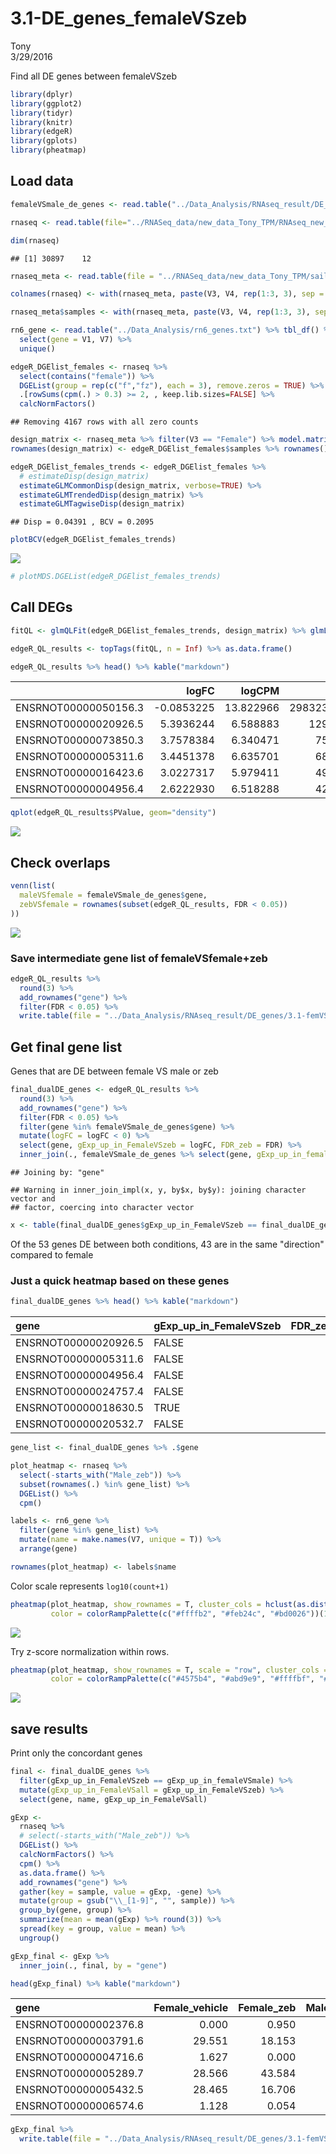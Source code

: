 # 3.1-DE_genes_femaleVSzeb
Tony  
3/29/2016  

Find all DE genes between femaleVSzeb


```r
library(dplyr)
library(ggplot2)
library(tidyr)
library(knitr)
library(edgeR)
library(gplots)
library(pheatmap)
```

## Load data


```r
femaleVSmale_de_genes <- read.table("../Data_Analysis/RNAseq_result/DE_genes/glmQLFit_DE_genes.tsv", header = TRUE)

rnaseq <- read.table(file="../RNASeq_data/new_data_Tony_TPM/RNAseq_new_merged_raw.txt", header = TRUE, stringsAsFactors = FALSE) 

dim(rnaseq)
```

```
## [1] 30897    12
```

```r
rnaseq_meta <- read.table(file = "../RNASeq_data/new_data_Tony_TPM/sailfish_file_table.txt", stringsAsFactors = FALSE)

colnames(rnaseq) <- with(rnaseq_meta, paste(V3, V4, rep(1:3, 3), sep = "_"))

rnaseq_meta$samples <- with(rnaseq_meta, paste(V3, V4, rep(1:3, 3), sep = "_"))

rn6_gene <- read.table("../Data_Analysis/rn6_genes.txt") %>% tbl_df() %>%
  select(gene = V1, V7) %>% 
  unique()
```


```r
edgeR_DGElist_females <- rnaseq %>%
  select(contains("female")) %>%
  DGEList(group = rep(c("f","fz"), each = 3), remove.zeros = TRUE) %>%
  .[rowSums(cpm(.) > 0.3) >= 2, , keep.lib.sizes=FALSE] %>%
  calcNormFactors() 
```

```
## Removing 4167 rows with all zero counts
```

```r
design_matrix <- rnaseq_meta %>% filter(V3 == "Female") %>% model.matrix(~V4, .)
rownames(design_matrix) <- edgeR_DGElist_females$samples %>% rownames()

edgeR_DGElist_females_trends <- edgeR_DGElist_females %>% 
  # estimateDisp(design_matrix)
  estimateGLMCommonDisp(design_matrix, verbose=TRUE) %>%
  estimateGLMTrendedDisp(design_matrix) %>%
  estimateGLMTagwiseDisp(design_matrix)
```

```
## Disp = 0.04391 , BCV = 0.2095
```

```r
plotBCV(edgeR_DGElist_females_trends)
```

![](3.1-DE_genes_femaleVSzeb_files/figure-html/unnamed-chunk-2-1.png)

```r
# plotMDS.DGEList(edgeR_DGElist_females_trends)
```

## Call DEGs


```r
fitQL <- glmQLFit(edgeR_DGElist_females_trends, design_matrix) %>% glmLRT(coef = 2)

edgeR_QL_results <- topTags(fitQL, n = Inf) %>% as.data.frame() 

edgeR_QL_results %>% head() %>% kable("markdown")
```



|                     |      logFC|    logCPM|           LR| PValue| FDR|
|:--------------------|----------:|---------:|------------:|------:|---:|
|ENSRNOT00000050156.3 | -0.0853225| 13.822966| 2983231.9953|      0|   0|
|ENSRNOT00000020926.5 |  5.3936244|  6.588883|    1296.0575|      0|   0|
|ENSRNOT00000073850.3 |  3.7578384|  6.340471|     750.0972|      0|   0|
|ENSRNOT00000005311.6 |  3.4451378|  6.635701|     680.3125|      0|   0|
|ENSRNOT00000016423.6 |  3.0227317|  5.979411|     499.1058|      0|   0|
|ENSRNOT00000004956.4 |  2.6222930|  6.518288|     421.9856|      0|   0|


```r
qplot(edgeR_QL_results$PValue, geom="density")
```

![](3.1-DE_genes_femaleVSzeb_files/figure-html/unnamed-chunk-4-1.png)

## Check overlaps


```r
venn(list(
  maleVSfemale = femaleVSmale_de_genes$gene,
  zebVSfemale = rownames(subset(edgeR_QL_results, FDR < 0.05))
))
```

![](3.1-DE_genes_femaleVSzeb_files/figure-html/unnamed-chunk-5-1.png)

### Save intermediate gene list of femaleVSfemale+zeb


```r
edgeR_QL_results %>%
  round(3) %>%
  add_rownames("gene") %>%
  filter(FDR < 0.05) %>% 
  write.table(file = "../Data_Analysis/RNAseq_result/DE_genes/3.1-femVSfemZeb_allDE_genes.tsv", row.names = F, col.names = T, quote = F, sep = "\t")
```

## Get final gene list

Genes that are DE between female VS male or zeb


```r
final_dualDE_genes <- edgeR_QL_results %>%
  round(3) %>%
  add_rownames("gene") %>%
  filter(FDR < 0.05) %>%
  filter(gene %in% femaleVSmale_de_genes$gene) %>%
  mutate(logFC = logFC < 0) %>%
  select(gene, gExp_up_in_FemaleVSzeb = logFC, FDR_zeb = FDR) %>%
  inner_join(., femaleVSmale_de_genes %>% select(gene, gExp_up_in_femaleVSmale = gExp_up_in_female, FDR_male = FDR, name = V7))
```

```
## Joining by: "gene"
```

```
## Warning in inner_join_impl(x, y, by$x, by$y): joining character vector and
## factor, coercing into character vector
```

```r
x <- table(final_dualDE_genes$gExp_up_in_FemaleVSzeb == final_dualDE_genes$gExp_up_in_femaleVSmale)
```

Of the 53 genes DE between both conditions, 43 are in the same "direction" compared to female

### Just a quick heatmap based on these genes


```r
final_dualDE_genes %>% head() %>% kable("markdown")
```



|gene                 |gExp_up_in_FemaleVSzeb | FDR_zeb|gExp_up_in_femaleVSmale | FDR_male|name    |
|:--------------------|:----------------------|-------:|:-----------------------|--------:|:-------|
|ENSRNOT00000020926.5 |FALSE                  |       0|TRUE                    |    0.000|Ptgds   |
|ENSRNOT00000005311.6 |FALSE                  |       0|TRUE                    |    0.000|Col1a1  |
|ENSRNOT00000004956.4 |FALSE                  |       0|TRUE                    |    0.000|Col3a1  |
|ENSRNOT00000024757.4 |FALSE                  |       0|TRUE                    |    0.035|Slc22a6 |
|ENSRNOT00000018630.5 |TRUE                   |       0|TRUE                    |    0.000|Cdhr1   |
|ENSRNOT00000020532.7 |FALSE                  |       0|TRUE                    |    0.048|Ogn     |

```r
gene_list <- final_dualDE_genes %>% .$gene

plot_heatmap <- rnaseq %>%
  select(-starts_with("Male_zeb")) %>%
  subset(rownames(.) %in% gene_list) %>%
  DGEList() %>%
  cpm()

labels <- rn6_gene %>%
  filter(gene %in% gene_list) %>%
  mutate(name = make.names(V7, unique = T)) %>%
  arrange(gene)

rownames(plot_heatmap) <- labels$name
```

Color scale represents `log10(count+1)`


```r
pheatmap(plot_heatmap, show_rownames = T, cluster_cols = hclust(as.dist(1-cor(plot_heatmap, method = "spearman")), method = "ward.D2"), clustering_method = "ward.D2",
         color = colorRampPalette(c("#ffffb2", "#feb24c", "#bd0026"))(15))
```

![](3.1-DE_genes_femaleVSzeb_files/figure-html/unnamed-chunk-9-1.png)

Try z-score normalization within rows.


```r
pheatmap(plot_heatmap, show_rownames = T, scale = "row", cluster_cols = hclust(as.dist(1-cor(plot_heatmap, method = "spearman")), method = "ward.D2"), clustering_method = "ward.D2",
         color = colorRampPalette(c("#4575b4", "#abd9e9", "#ffffbf", "#fdae61", "#d73027"))(15))
```

![](3.1-DE_genes_femaleVSzeb_files/figure-html/unnamed-chunk-10-1.png)

## save results

Print only the concordant genes


```r
final <- final_dualDE_genes %>%
  filter(gExp_up_in_FemaleVSzeb == gExp_up_in_femaleVSmale) %>%
  mutate(gExp_up_in_FemaleVSall = gExp_up_in_FemaleVSzeb) %>%
  select(gene, name, gExp_up_in_FemaleVSall)

gExp <- 
  rnaseq %>%
  # select(-starts_with("Male_zeb")) %>%
  DGEList() %>%
  calcNormFactors() %>%
  cpm() %>% 
  as.data.frame() %>%
  add_rownames("gene") %>%
  gather(key = sample, value = gExp, -gene) %>%
  mutate(group = gsub("\\_[1-9]", "", sample)) %>%
  group_by(gene, group) %>%
  summarize(mean = mean(gExp) %>% round(3)) %>%
  spread(key = group, value = mean) %>%
  ungroup() 

gExp_final <- gExp %>%
  inner_join(., final, by = "gene")

head(gExp_final) %>% kable("markdown")
```



|gene                 | Female_vehicle| Female_zeb| Male_vehicle| Male_zeb|name           |gExp_up_in_FemaleVSall |
|:--------------------|--------------:|----------:|------------:|--------:|:--------------|:----------------------|
|ENSRNOT00000002376.8 |          0.000|      0.950|        0.592|    0.377|Clcn2          |FALSE                  |
|ENSRNOT00000003791.6 |         29.551|     18.153|       16.530|    8.655|LOC100910414   |TRUE                   |
|ENSRNOT00000004716.6 |          1.627|      0.000|        0.331|    1.158|Spta1          |TRUE                   |
|ENSRNOT00000005289.7 |         28.566|     43.584|       42.404|   41.310|Rab3gap1       |FALSE                  |
|ENSRNOT00000005432.5 |         28.465|     16.706|       18.979|   20.736|AABR07016056.1 |TRUE                   |
|ENSRNOT00000006574.6 |          1.128|      0.054|        0.104|    1.034|Fancm          |TRUE                   |

```r
gExp_final %>%
  write.table(file = "../Data_Analysis/RNAseq_result/DE_genes/3.1-femVSfemZeb_glmQLFit_DE_genes.tsv", row.names = F, col.names = T, quote = F, sep = "\t")
```
